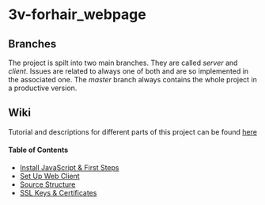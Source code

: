 # 3v-forhair_webpage

## Branches
The project is spilt into two main branches. They are called _server_ and _client_. Issues are related to always one of both and are so implemented in the associated one. The _master_ branch always contains the whole project in a productive version.

## Wiki
Tutorial and descriptions for different parts of this project can be found [here](https://github.com/franksaxer/3v-forhair_webpage/wiki)

#### Table of Contents
- [Install JavaScript & First Steps](https://github.com/franksaxer/3v-forhair_webpage/blob/master/doc/InstallJavaScriptAndFirstSteps.md)
- [Set Up Web Client](https://github.com/franksaxer/3v-forhair_webpage/blob/master/doc/SetUpWebClient.md)
- [Source Structure](https://github.com/franksaxer/3v-forhair_webpage/blob/master/doc/SourceStructure.md)
- [SSL Keys & Certificates](https://github.com/franksaxer/3v-forhair_webpage/blob/master/server/src/certificate/README.md)
